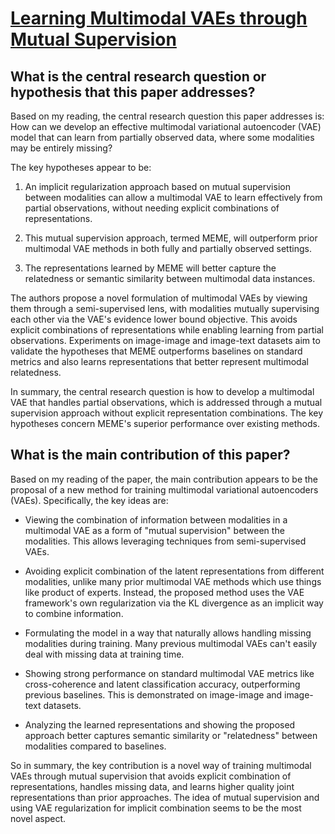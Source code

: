 # [Learning Multimodal VAEs through Mutual Supervision](https://arxiv.org/abs/2106.12570v3)

## What is the central research question or hypothesis that this paper addresses?

 Based on my reading, the central research question this paper addresses is: How can we develop an effective multimodal variational autoencoder (VAE) model that can learn from partially observed data, where some modalities may be entirely missing? 

The key hypotheses appear to be:

1) An implicit regularization approach based on mutual supervision between modalities can allow a multimodal VAE to learn effectively from partial observations, without needing explicit combinations of representations.

2) This mutual supervision approach, termed MEME, will outperform prior multimodal VAE methods in both fully and partially observed settings. 

3) The representations learned by MEME will better capture the relatedness or semantic similarity between multimodal data instances.

The authors propose a novel formulation of multimodal VAEs by viewing them through a semi-supervised lens, with modalities mutually supervising each other via the VAE's evidence lower bound objective. This avoids explicit combinations of representations while enabling learning from partial observations. Experiments on image-image and image-text datasets aim to validate the hypotheses that MEME outperforms baselines on standard metrics and also learns representations that better represent multimodal relatedness.

In summary, the central research question is how to develop a multimodal VAE that handles partial observations, which is addressed through a mutual supervision approach without explicit representation combinations. The key hypotheses concern MEME's superior performance over existing methods.


## What is the main contribution of this paper?

 Based on my reading of the paper, the main contribution appears to be the proposal of a new method for training multimodal variational autoencoders (VAEs). Specifically, the key ideas are:

- Viewing the combination of information between modalities in a multimodal VAE as a form of "mutual supervision" between the modalities. This allows leveraging techniques from semi-supervised VAEs. 

- Avoiding explicit combination of the latent representations from different modalities, unlike many prior multimodal VAE methods which use things like product of experts. Instead, the proposed method uses the VAE framework's own regularization via the KL divergence as an implicit way to combine information.

- Formulating the model in a way that naturally allows handling missing modalities during training. Many previous multimodal VAEs can't easily deal with missing data at training time.

- Showing strong performance on standard multimodal VAE metrics like cross-coherence and latent classification accuracy, outperforming previous baselines. This is demonstrated on image-image and image-text datasets.

- Analyzing the learned representations and showing the proposed approach better captures semantic similarity or "relatedness" between modalities compared to baselines.

So in summary, the key contribution is a novel way of training multimodal VAEs through mutual supervision that avoids explicit combination of representations, handles missing data, and learns higher quality joint representations than prior approaches. The idea of mutual supervision and using VAE regularization for implicit combination seems to be the most novel aspect.

